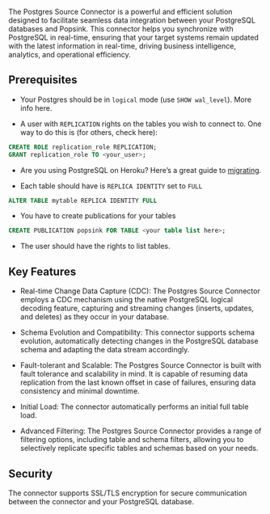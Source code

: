 The Postgres Source Connector is a powerful and efficient solution designed to facilitate seamless data integration between your PostgreSQL databases and Popsink. This connector helps you synchronize with PostgreSQL in real-time, ensuring that your target systems remain updated with the latest information in real-time, driving business intelligence, analytics, and operational efficiency.

## Prerequisites

- Your Postgres should be in `logical` mode (use `SHOW wal_level`). More info here.

- A user with `REPLICATION` rights on the tables you wish to connect to. One way to do this is (for others, check here):

```sql
CREATE ROLE replication_role REPLICATION;
GRANT replication_role TO <your_user>;
```

- Are you using PostgreSQL on Heroku? Here’s a great guide to [migrating](https://towardsdatascience.com/migrating-from-heroku-postgres-to-amazon-rds-2e738e7730e5).

- Each table should have is `REPLICA IDENTITY` set to `FULL`

```sql
ALTER TABLE mytable REPLICA IDENTITY FULL
```

- You have to create publications for your tables

```sql
CREATE PUBLICATION popsink FOR TABLE <your table list here>;
```

- The user should have the rights to list tables.

## Key Features

- Real-time Change Data Capture (CDC): The Postgres Source Connector employs a CDC mechanism using the native PostgreSQL logical decoding feature, capturing and streaming changes (inserts, updates, and deletes) as they occur in your database.

- Schema Evolution and Compatibility: This connector supports schema evolution, automatically detecting changes in the PostgreSQL database schema and adapting the data stream accordingly.

- Fault-tolerant and Scalable: The Postgres Source Connector is built with fault tolerance and scalability in mind. It is capable of resuming data replication from the last known offset in case of failures, ensuring data consistency and minimal downtime.

- Initial Load: The connector automatically performs an initial full table load.

- Advanced Filtering: The Postgres Source Connector provides a range of filtering options, including table and schema filters, allowing you to selectively replicate specific tables and schemas based on your needs.

## Security

The connector supports SSL/TLS encryption for secure communication between the connector and your PostgreSQL database.

